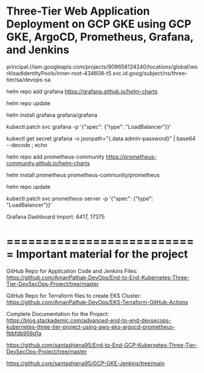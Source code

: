 # Three-Tier Web Application Deployment on GCP GKE using GCP GKE, ArgoCD, Prometheus, Grafana, and Jenkins

principal://iam.googleapis.com/projects/909656124240/locations/global/workloadIdentityPools/inner-root-434608-t5.svc.id.goog/subject/ns/three-tier/sa/devops-sa


helm repo add grafana https://grafana.github.io/helm-charts

helm repo update

helm install grafana grafana/grafana

kubectl patch svc grafana -p '{"spec": {"type": "LoadBalancer"}}'

kubectl get secret grafana -o jsonpath="{.data.admin-password}" | base64 --decode ; echo


helm repo add prometheus-community https://prometheus-community.github.io/helm-charts

helm install prometheus prometheus-community/prometheus

helm repo update

kubectl patch svc prometheus-server -p '{"spec": {"type": "LoadBalancer"}}'

Grafana Dashboard Import: 6417, 17375

===========================
Important material for the project
===========================
GitHub Repo for Application Code and Jenkins Files: https://github.com/AmanPathak-DevOps/End-to-End-Kubernetes-Three-Tier-DevSecOps-Project/tree/master

GitHub Repo for Terraform files to create EKS Cluster: https://github.com/AmanPathak-DevOps/EKS-Terraform-GitHub-Actions

Complete Documentation for the Project: https://blog.stackademic.com/advanced-end-to-end-devsecops-kubernetes-three-tier-project-using-aws-eks-argocd-prometheus-fbbfdb956d1a

https://github.com/santashjena95/End-to-End-GCP-Kubernetes-Three-Tier-DevSecOps-Project/tree/master

https://github.com/santashjena95/GCP-GKE-Jenkins/tree/main